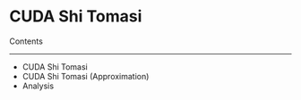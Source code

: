 # CUDA Shi Tomasi
Contents
________

* CUDA Shi Tomasi 
* CUDA Shi Tomasi (Approximation) 
* Analysis

